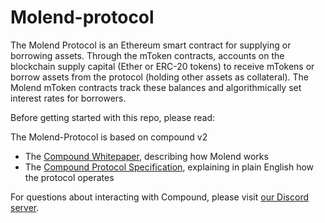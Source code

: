 # Molend-protocol

The Molend Protocol is an Ethereum smart contract for supplying or borrowing assets. Through the mToken contracts, accounts on the blockchain supply capital (Ether or ERC-20 tokens) to receive mTokens or borrow assets from the protocol (holding other assets as collateral). The Molend mToken contracts track these balances and algorithmically set interest rates for borrowers.

Before getting started with this repo, please read:

The Molend-Protocol is based on compound v2

- The [Compound Whitepaper](https://compound.finance/documents/Compound.Whitepaper.pdf), describing how Molend works
- The [Compound Protocol Specification](https://github.com/compound-finance/compound-protocol/tree/master/docs/CompoundProtocol.pdf), explaining in plain English how the protocol operates

For questions about interacting with Compound, please visit [our Discord server](https://discord.gg/c4ut5kmy).
